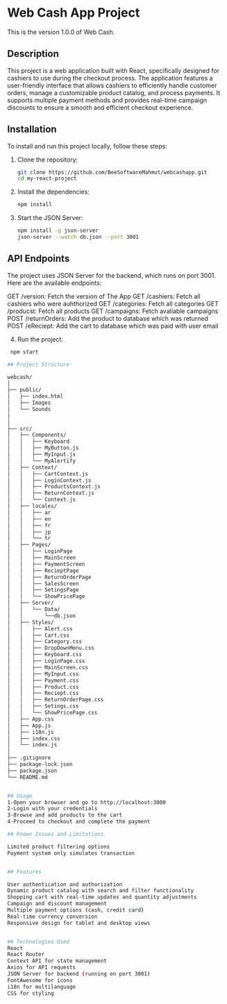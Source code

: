 # Web Cash App Project

This is the version 1.0.0 of Web Cash.

## Description

This project is a web application built with React, specifically designed for cashiers to use during the checkout process. The application features a user-friendly interface that allows cashiers to efficiently handle customer orders, manage a customizable product catalog, and process payments. It supports multiple payment methods and provides real-time campaign discounts to ensure a smooth and efficient checkout experience.


## Installation

To install and run this project locally, follow these steps:

1. Clone the repository:

   ```bash
   git clone https://github.com/BeeSoftwareMahmut/webcashapp.git
   cd my-react-project

2. Install the dependencies:   

   ```bash
   npm install

3. Start the JSON Server:

   ```bash
   npm install -g json-server
   json-server --watch db.json --port 3001

 ## API Endpoints
The project uses JSON Server for the backend, which runs on port 3001. Here are the available endpoints:

GET /version: Fetch the version of The App
GET /cashiers: Fetch all  cashiers who were auhthorized 
GET /categories: Fetch all  categories 
GET /producst: Fetch all  products
GET /campaigns: Fetch avaliable  campaigns
POST /returnOrders: Add the product to database which was returned
POST /eReciept: Add the cart to database which was paid with user email
  

4. Run the project:

  ```bash
   npm start

## Project Structure

webcash/
│
├── public/
│   ├── index.html
│   ├── Images
│   └── Sounds  
│    
│
├── src/
│   ├── Components/
│   │   ├── Keyboard
│   │   ├── MyButton.js
│   │   ├── MyInput.js
│   │   └── MyAlertify
│   ├── Context/
│   │   ├── CartContext.js
│   │   ├── LoginContext.js
│   │   ├── ProductsContext.js  
│   │   ├── ReturnContext.js
│   │   └── Context.js
│   ├── locales/
│   │   ├── ar
│   │   ├── en
│   │   ├── fr
│   │   ├── jp
│   │   └── tr
│   ├── Pages/
│   │   ├── LoginPage
│   │   ├── MainScreen
│   │   ├── PaymentScreen
│   │   ├── RecieptPage
│   │   ├── ReturnOrderPage
│   │   ├── SalesScreen
│   │   ├── SetingsPage
│   │   └── ShowPricePage
│   ├── Server/
│   │   └── Data/
│   │       └──db.json
│   ├── Styles/
│   │   ├── Alert.css
│   │   ├── Cart.css
│   │   ├── Category.css
│   │   ├── DropDownMenu.css
│   │   ├── Keyboard.css
│   │   ├── LoginPage.css
│   │   ├── MainScreen.css
│   │   ├── MyInput.css
│   │   ├── Payment.css
│   │   ├── Product.css
│   │   ├── Reciept.css
│   │   ├── ReturnOrderPage.css
│   │   ├── Setings.css
│   │   └── ShowPricePage.css
│   ├── App.css
│   ├── App.js
│   ├── i18n.js
│   ├── index.css
│   └── index.js
│
├── .gitignore
├── package-lock.json
├── package.json
└── README.md


## Usage
 1-Open your browser and go to http://localhost:3000
 2-Login with your credentials
 3-Browse and add products to the cart
 4-Proceed to checkout and complete the payment

## Known Issues and Limitations

 Limited product filtering options
 Payment system only simulates transaction


## Features

 User authentication and authorization
 Dynamic product catalog with search and filter functionality
 Shopping cart with real-time updates and quantity adjustments
 Campaign and discount management
 Multiple payment options (cash, credit card)
 Real-time currency conversion
 Responsive design for tablet and desktop views


 ## Technologies Used
React
React Router
Context API for state management
Axios for API requests
JSON Server for backend (running on port 3001)
FontAwesome for icons
i18n for multilanguage
CSS for styling
